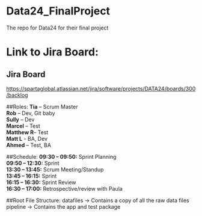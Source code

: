 # Data24_FinalProject
The repo for Data24 for their final project <br>


Link to Jira Board:<br/>
=======
## Jira Board

https://spartaglobal.atlassian.net/jira/software/projects/DATA24/boards/300/backlog


##Roles:
**Tia** – Scrum Master<br/>
**Rob** – Dev, Git baby<br/>
**Sully** – Dev<br/>
**Marcel** – Test<br/>
**Matthew R**– Test<br/>
**Matt L** - BA, Dev<br/>
**Ahmed** – Test, BA<br/>


##Schedule:
**09:30 – 09:50:** Sprint Planning<br/>
**09:50 – 12:30:** Sprint<br/>
**13:30 – 13:45:** Scrum Meeting/Standup<br/>
**13:45 – 16:15:** Sprint<br/>
**16:15 – 16:30:** Sprint Review<br/>
**16:30 – 17:00:** Retrospective/review with Paula<br/>


##Root File Structure:
datafiles -> Contains a copy of all the raw data files
pipeline -> Contains the app and test package

